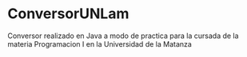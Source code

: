 # ConversorUNLam
Conversor realizado en Java a modo de practica para la cursada de la materia Programacion I en la Universidad de la Matanza

